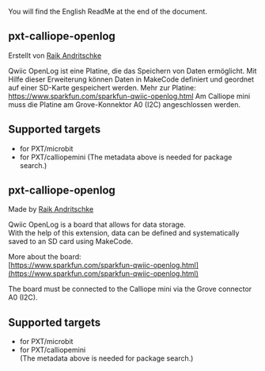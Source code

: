 You will find the English ReadMe at the end of the document.

## pxt-calliope-openlog
Erstellt von [Raik Andritschke](https://github.com/CalliTGS3)

Qwiic OpenLog ist eine Platine, die das Speichern von Daten ermöglicht.
Mit Hilfe dieser Erweiterung können Daten in MakeCode definiert und geordnet auf einer SD-Karte gespeichert werden.
Mehr zur Platine:
https://www.sparkfun.com/sparkfun-qwiic-openlog.html
Am Calliope mini muss die Platine am Grove-Konnektor A0 (I2C) angeschlossen werden.

## Supported targets

* for PXT/microbit
* for PXT/calliopemini
(The metadata above is needed for package search.)


## pxt-calliope-openlog
Made by [Raik Andritschke](https://github.com/CalliTGS3)

Qwiic OpenLog is a board that allows for data storage.  
With the help of this extension, data can be defined and systematically saved to an SD card using MakeCode.

More about the board:  
[https://www.sparkfun.com/sparkfun-qwiic-openlog.html](https://www.sparkfun.com/sparkfun-qwiic-openlog.html)

The board must be connected to the Calliope mini via the Grove connector A0 (I2C).

## Supported targets

* for PXT/microbit  
* for PXT/calliopemini  
(The metadata above is needed for package search.)
